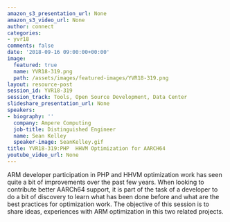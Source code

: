 ```yaml
---
amazon_s3_presentation_url: None
amazon_s3_video_url: None
author: connect
categories:
- yvr18
comments: false
date: '2018-09-16 09:00:00+00:00'
image:
  featured: true
  name: YVR18-319.png
  path: /assets/images/featured-images/YVR18-319.png
layout: resource-post
session_id: YVR18-319
session_track: Tools, Open Source Development, Data Center
slideshare_presentation_url: None
speakers:
- biography: ''
  company: Ampere Computing
  job-title: Distinguished Engineer
  name: Sean Kelley
  speaker-image: SeanKelley.gif
title: YVR18-319:PHP  HHVM Optimization for AARCH64
youtube_video_url: None
---
```


ARM developer participation in PHP and HHVM optimization work has seen quite a bit of improvements over the past few years.  When looking to contribute better AARCh64 support, it is part of the task of a developer to do a bit of discovery to learn what has been done before and what are the best practices for optimization work.  The objective of this session is to share ideas, experiences with ARM optimization in this two related projects.